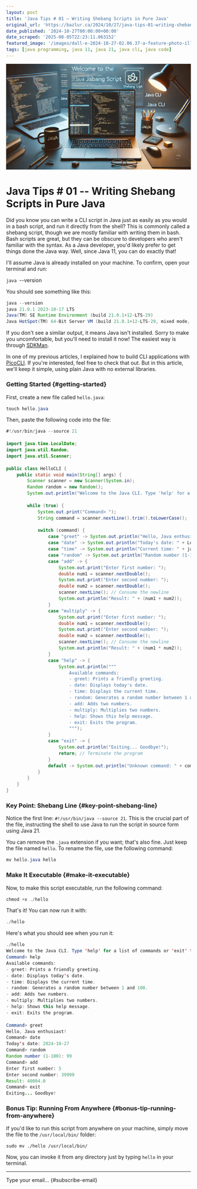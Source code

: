 ```yaml
---
layout: post
title: 'Java Tips # 01 – Writing Shebang Scripts in Pure Java'
original_url: 'https://bazlur.ca/2024/10/27/java-tips-01-writing-shebang-scripts-in-pure-java/'
date_published: '2024-10-27T00:00:00+00:00'
date_scraped: '2025-08-05T22:23:11.063152'
featured_image: '/images/dall-e-2024-10-27-02.06.37-a-feature-photo-illustrating-the-concept-of-writing-a-java-cli-shebang-script.-the-image-shows-a-terminal-window-with-java-code-being-executed-in-a-sh.webp'
tags: [java programming, java 11, java 21, java cli, java code]
---
```


![](images/dall-e-2024-10-27-02.06.37-a-feature-photo-illustrating-the-concept-of-writing-a-java-cli-shebang-script.-the-image-shows-a-terminal-window-with-java-code-being-executed-in-a-sh.webp)

Java Tips # 01 -- Writing Shebang Scripts in Pure Java
======================================================

Did you know you can write a CLI script in Java just as easily as you would in a bash script, and run it directly from the shell? This is commonly called a shebang script, though we are mostly familiar with writing them in bash. Bash scripts are great, but they can be obscure to developers who aren't familiar with the syntax. As a Java developer, you'd likely prefer to get things done the Java way. Well, since Java 11, you can do exactly that!

I'll assume Java is already installed on your machine. To confirm, open your terminal and run:

`java `--version  

You should see something like this:

```java
java --version
java 21.0.1 2023-10-17 LTS
Java(TM) SE Runtime Environment (build 21.0.1+12-LTS-29)
Java HotSpot(TM) 64-Bit Server VM (build 21.0.1+12-LTS-29, mixed mode, sharing)
```

If you don't see a similar output, it means Java isn't installed. Sorry to make you uncomfortable, but you'll need to install it now! The easiest way is through [SDKMan](https://sdkman.io/).

In one of my previous articles, I explained how to build CLI applications with [PicoCLI](/2024/07/18/creating-a-command-line-tool-with-jbang-and-picocli-to-generate-release-notes/). If you're interested, feel free to check that out. But in this article, we'll keep it simple, using plain Java with no external libraries.

### Getting Started {#getting-started}

First, create a new file called `hello.java`:

```java
touch hello.java
```

Then, paste the following code into the file:  

```java
#!/usr/bin/java --source 21

import java.time.LocalDate;
import java.util.Random;
import java.util.Scanner;

public class HelloCLI {
    public static void main(String[] args) {
        Scanner scanner = new Scanner(System.in);
        Random random = new Random();
        System.out.println("Welcome to the Java CLI. Type 'help' for a list of commands or 'exit' to quit.");

        while (true) {
            System.out.print("Command> ");
            String command = scanner.nextLine().trim().toLowerCase();

            switch (command) {
                case "greet" -> System.out.println("Hello, Java enthusiast!");
                case "date" -> System.out.println("Today's date: " + LocalDate.now());
                case "time" -> System.out.println("Current time: " + java.time.LocalTime.now());
                case "random" -> System.out.println("Random number (1-100): " + (random.nextInt(100) + 1));
                case "add" -> {
                    System.out.print("Enter first number: ");
                    double num1 = scanner.nextDouble();
                    System.out.print("Enter second number: ");
                    double num2 = scanner.nextDouble();
                    scanner.nextLine(); // Consume the newline
                    System.out.println("Result: " + (num1 + num2));
                }
                case "multiply" -> {
                    System.out.print("Enter first number: ");
                    double num1 = scanner.nextDouble();
                    System.out.print("Enter second number: ");
                    double num2 = scanner.nextDouble();
                    scanner.nextLine(); // Consume the newline
                    System.out.println("Result: " + (num1 * num2));
                }
                case "help" -> {
                    System.out.println("""
                        Available commands:
                        - greet: Prints a friendly greeting.
                        - date: Displays today's date.
                        - time: Displays the current time.
                        - random: Generates a random number between 1 and 100.
                        - add: Adds two numbers.
                        - multiply: Multiplies two numbers.
                        - help: Shows this help message.
                        - exit: Exits the program.
                        """);
                }
                case "exit" -> {
                    System.out.println("Exiting... Goodbye!");
                    return; // Terminate the program
                }
                default -> System.out.println("Unknown command: " + command + ". Type 'help' for a list of commands.");
            }
        }
    }
}
```

### Key Point: Shebang Line {#key-point-shebang-line}

Notice the first line: `#!/usr/bin/java --source 21`. This is the crucial part of the file, instructing the shell to use Java to run the script in source form using Java 21.

You can remove the `.java` extension if you want; that's also fine. Just keep the file named `hello`. To rename the file, use the following command:  

```java
mv hello.java hello
```

### Make It Executable {#make-it-executable}

Now, to make this script executable, run the following command:

```java
chmod +x ./hello
```

That's it! You can now run it with:

```java
./hello
```

Here's what you should see when you run it:  

```java
./hello
Welcome to the Java CLI. Type 'help' for a list of commands or 'exit' to quit.
Command> help
Available commands:
- greet: Prints a friendly greeting.
- date: Displays today's date.
- time: Displays the current time.
- random: Generates a random number between 1 and 100.
- add: Adds two numbers.
- multiply: Multiplies two numbers.
- help: Shows this help message.
- exit: Exits the program.

Command> greet
Hello, Java enthusiast!
Command> date
Today's date: 2024-10-27
Command> random
Random number (1-100): 99
Command> add
Enter first number: 5
Enter second number: 39999
Result: 40004.0
Command> exit
Exiting... Goodbye!
```

### Bonus Tip: Running From Anywhere {#bonus-tip-running-from-anywhere}

If you'd like to run this script from anywhere on your machine, simply move the file to the `/usr/local/bin/` folder:

```lang-bash
sudo mv ./hello /usr/local/bin/
```

Now, you can invoke it from any directory just by typing `hello` in your terminal.  

*** ** * ** ***

Type your email... {#subscribe-email}

